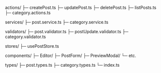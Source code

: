 actions/
├─ createPost.ts
├─ updatePost.ts
├─ deletePost.ts
├─ listPosts.ts
├─ category.actions.ts

services/
├─ post.service.ts
├─ category.service.ts

validators/
├─ post.validator.ts
├─ postUpdate.validator.ts
├─ category.validator.ts

stores/
├─ usePostStore.ts

components/
├─ Editor/
├─ PostForm/
├─ PreviewModal/
└─ etc.

types/
├─ post.types.ts
├─ category.types.ts
└─ index.ts
